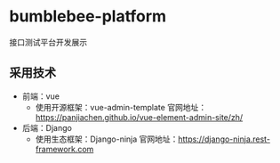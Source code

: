 # bumblebee-platform
接口测试平台开发展示

## 采用技术
- 前端：vue
    - 使用开源框架：vue-admin-template 官网地址：https://panjiachen.github.io/vue-element-admin-site/zh/
- 后端：Django
    - 使用生态框架：Django-ninja 官网地址：https://django-ninja.rest-framework.com